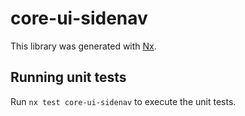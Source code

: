# core-ui-sidenav

This library was generated with [Nx](https://nx.dev).

## Running unit tests

Run `nx test core-ui-sidenav` to execute the unit tests.
